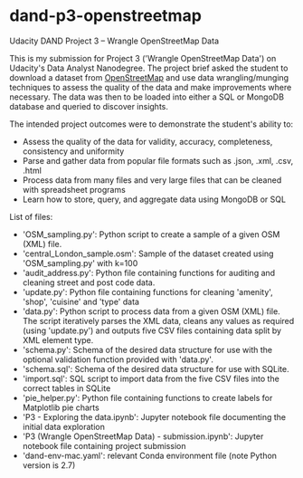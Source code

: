 # dand-p3-openstreetmap

Udacity DAND Project 3 – Wrangle OpenStreetMap Data

This is my submission for Project 3 ('Wrangle OpenStreetMap Data') on Udacity's Data Analyst Nanodegree. The project brief asked the student to download a dataset from [OpenStreetMap](https://master.apis.dev.openstreetmap.org/) and use data wrangling/munging techniques to assess the quality of the data and make improvements where necessary. The data was then to be loaded into either a SQL or MongoDB database and queried to discover insights.

The intended project outcomes were to demonstrate the student's ability to:
- Assess the quality of the data for validity, accuracy, completeness, consistency and uniformity
- Parse and gather data from popular file formats such as .json, .xml, .csv, .html
- Process data from many files and very large files that can be cleaned with spreadsheet programs
- Learn how to store, query, and aggregate data using MongoDB or SQL

List of files:
- 'OSM_sampling.py': Python script to create a sample of a given OSM (XML) file.
- 'central_London_sample.osm': Sample of the dataset created using 'OSM_sampling.py' with k=100
- 'audit_address.py': Python file containing functions for auditing and cleaning street and post code data.
- 'update.py': Python file containing functions for cleaning 'amenity', 'shop', 'cuisine' and 'type' data
- 'data.py': Python script to process data from a given OSM (XML) file. The script iteratively parses the XML data, cleans any values as required (using 'update.py') and outputs five CSV files containing data split by XML element type. 
- 'schema.py': Schema of the desired data structure for use with the optional validation function provided with 'data.py'.
- 'schema.sql': Schema of the desired data structure for use with SQLite.
- 'import.sql': SQL script to import data from the five CSV files into the correct tables in SQLite
- 'pie_helper.py': Python file containing functions to create labels for Matplotlib pie charts
- 'P3 - Exploring the data.ipynb': Jupyter notebook file documenting the initial data exploration
- 'P3 (Wrangle OpenStreetMap Data) - submission.ipynb': Jupyter notebook file containing project submission
- 'dand-env-mac.yaml': relevant Conda environment file (note Python version is 2.7)
